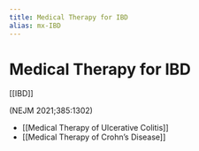 ```yaml
---
title: Medical Therapy for IBD
alias: mx-IBD
---
```


# Medical Therapy for IBD

[[IBD]]

(NEJM 2021;385:1302)

- [[Medical Therapy of Ulcerative Colitis]]
- [[Medical Therapy of Crohn’s Disease]]
